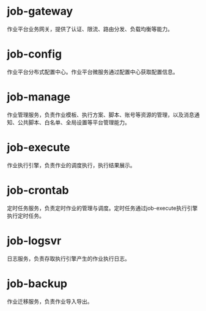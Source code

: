 # job-gateway

作业平台业务网关，提供了认证、限流、路由分发、负载均衡等能力。

# job-config

作业平台分布式配置中心。作业平台微服务通过配置中心获取配置信息。

# job-manage

作业管理服务，负责作业模板、执行方案、脚本、账号等资源的管理，以及消息通知、公共脚本、白名单、全局设置等平台管理能力。

# job-execute

作业执行引擎，负责作业的调度执行，执行结果展示。

# job-crontab

定时任务服务，负责定时作业的管理与调度。定时任务通过job-execute执行引擎执行定时任务。

# job-logsvr

日志服务，负责存取执行引擎产生的作业执行日志。

# job-backup

作业迁移服务，负责作业导入导出。
